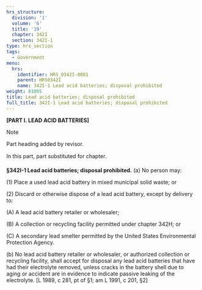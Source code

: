 ```yaml
---
hrs_structure:
  division: '1'
  volume: '6'
  title: '19'
  chapter: 342I
  section: 342I-1
type: hrs_section
tags:
  - Government
menu:
  hrs:
    identifier: HRS_0342I-0001
    parent: HRS0342I
    name: 342I-1 Lead acid batteries; disposal prohibited
weight: 81005
title: Lead acid batteries; disposal prohibited
full_title: 342I-1 Lead acid batteries; disposal prohibited
---
```

**[PART I. LEAD ACID BATTERIES]**

Note

Part heading added by revisor.

In this part, part substituted for chapter.

**§342I-1 Lead acid batteries; disposal prohibited.** (a) No person may:

(1) Place a used lead acid battery in mixed municipal solid waste; or

(2) Discard or otherwise dispose of a lead acid battery, except by delivery to:

(A) A lead acid battery retailer or wholesaler;

(B) A collection or recycling facility permitted under chapter 342H; or

(C) A secondary lead smelter permitted by the United States Environmental Protection Agency.

(b) No lead acid battery retailer or wholesaler, or authorized collection or recycling facility, shall accept for disposal any lead acid batteries that have had their electrolyte removed, unless cracks in the battery shell due to aging or accident are in evidence to indicate passive leaking of the electrolyte. [L 1989, c 281, pt of §1; am L 1991, c 201, §2]